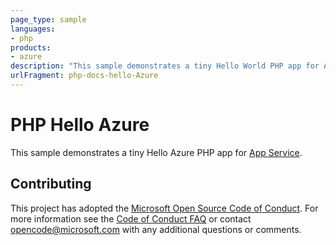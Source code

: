 ```yaml
---
page_type: sample
languages:
- php
products:
- azure
description: "This sample demonstrates a tiny Hello World PHP app for App Service."
urlFragment: php-docs-hello-Azure
---
```


# PHP Hello Azure

This sample demonstrates a tiny Hello Azure PHP app for [App Service](https://docs.microsoft.com/azure/app-service).

## Contributing

This project has adopted the [Microsoft Open Source Code of Conduct](https://opensource.microsoft.com/codeofconduct/). For more information see the [Code of Conduct FAQ](https://opensource.microsoft.com/codeofconduct/faq/) or contact [opencode@microsoft.com](mailto:opencode@microsoft.com) with any additional questions or comments.
